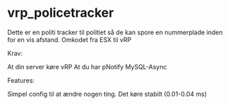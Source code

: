 # vrp_policetracker
Dette er en politi tracker til politiet så de kan spore en nummerplade inden for en vis afstand. Omkodet fra ESX til vRP


Krav:

At din server køre vRP
At du har pNotify
MySQL-Async

Features:

Simpel config til at ændre nogen ting.
Det køre stabilt (0.01-0.04 ms)
